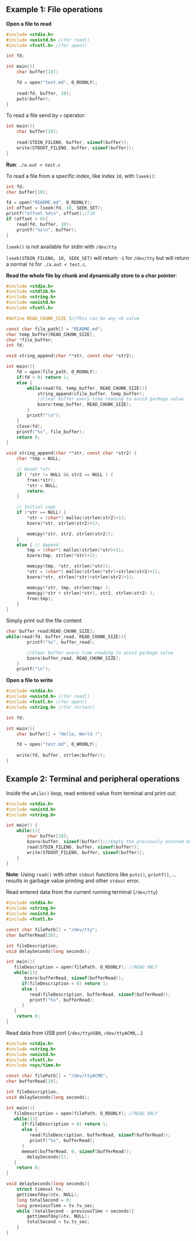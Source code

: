 ## Example 1: File operations

**Open a file to read**

```c
#include <stdio.h>
#include <unistd.h> //for read()
#include <fcntl.h> //for open()

int fd;

int main(){
    char buffer[10];

    fd = open("test.md", O_RDONLY);
    
    read(fd, buffer, 10);
    puts(buffer);
}
```

To read a file send by ``<`` operator:

```c
int main(){
    char buffer[10];
    
    read(STDIN_FILENO, buffer, sizeof(buffer));
	write(STDOUT_FILENO, buffer, sizeof(buffer));
}
```
**Run**: ``./a.out < test.c``

To read a file from a specific index, like index ``10``, with ``lseek()``:

```c
int fd;
char buffer[10];

fd = open("README.md", O_RDONLY);
int offset = lseek(fd, 10, SEEK_SET);
printf("offset %d\n", offset);//10
if (offset > 0){
	read(fd, buffer, 10);
	printf("%s\n", buffer);
}
```

``lseek()`` is not available for stdin with ``/dev/tty``

``lseek(STDIN_FILENO, 10, SEEK_SET)`` will return ``-1`` for ``/dev/tty`` but will return a normal ``fd`` for  ``./a.out < test.c``.

**Read the whole file by chunk and dynamically store to a char pointer**:

```c
#include <stdio.h>
#include <stdlib.h>
#include <string.h>
#include <unistd.h>
#include <fcntl.h>

#define READ_CHUNK_SIZE 3//This can be any >0 value

const char file_path[] = "README.md";
char temp_buffer[READ_CHUNK_SIZE];
char *file_buffer;
int fd;

void string_append(char **str, const char *str2);

int main(){
	fd = open(file_path, O_RDONLY);
	if(fd < 0) return 1;
	else {
		while(read(fd, temp_buffer, READ_CHUNK_SIZE)){
			string_append(&file_buffer, temp_buffer);
			//Clear buffer every time reading to avoid garbage value
			bzero(temp_buffer, READ_CHUNK_SIZE);
		}
		printf("\n");
	}
	close(fd);
	printf("%s", file_buffer);
    return 0;
}

void string_append(char **str, const char *str2) {
    char *tmp = NULL;

    // Reset *str
    if ( *str != NULL && str2 == NULL ) {
        free(*str);
        *str = NULL;
        return;
    }

    // Initial copy
    if (*str == NULL) {
        *str = (char*) malloc(strlen(str2)+1);
		bzero(*str, strlen(str2)+1);

        memcpy(*str, str2, strlen(str2));
    }
    else { // Append
        tmp = (char*) malloc(strlen(*str)+1);
		bzero(tmp, strlen(*str)+1);

        memcpy(tmp, *str, strlen(*str));
        *str = (char*) malloc(strlen(*str)+strlen(str2)+1);
		bzero(*str, strlen(*str)+strlen(str2)+1);

        memcpy(*str, tmp, strlen(tmp) );
        memcpy(*str + strlen(*str), str2, strlen(str2) );
        free(tmp);
    }
}
```

Simply print out the file content

```c
char buffer_read[READ_CHUNK_SIZE];
while(read(fd, buffer_read, READ_CHUNK_SIZE)){
        printf("%s", buffer_read);

        //Clear buffer every time reading to avoid garbage value
        bzero(buffer_read, READ_CHUNK_SIZE);
    }
    printf("\n");
```

**Open a file to write**

```c
#include <stdio.h>
#include <unistd.h> //for read()
#include <fcntl.h> //for open()
#include <string.h> //for strlen()

int fd;

int main(){
    char buffer[] = "Hello, World !";

    fd = open("test.md", O_WRONLY);
    
    write(fd, buffer, strlen(buffer));
}
```

## Example 2: Terminal and peripheral operations

Inside the ``while()`` loop, read entered value from terminal and print out:

```c
#include <stdio.h>
#include <unistd.h>
#include <string.h>

int main() {
	while(1){
		char buffer[10];
        bzero(buffer, sizeof(buffer));//Empty the previously entered buffer
		read(STDIN_FILENO, buffer, sizeof(buffer));
		write(STDOUT_FILENO, buffer, sizeof(buffer));
	}
}
```

**Note**: Using ``read()`` with other ``stdout`` functions like ``puts()``, ``printf()``, ... results in garbage value printing and other ``stdout`` error.

Read entered data from the current running terminal (``/dev/tty``)

```c
#include <stdio.h>
#include <string.h>
#include <unistd.h>
#include <fcntl.h>

const char filePath[] = "/dev/tty";
char bufferRead[20];

int fileDescription;
void delaySeconds(long seconds);

int main(){
   fileDescription = open(filePath, O_RDONLY); //READ ONLY
   while(1){
	   bzero(bufferRead, sizeof(bufferRead));
      if(fileDescription < 0) return 1;
      else {
         read(fileDescription, bufferRead, sizeof(bufferRead));
         printf("%s", bufferRead);
      }
   }
    return 0;
}
```
Read data from USB port (``/dev/ttyUSB0``, ``/dev/ttyACM0``,...)

```c
#include <stdio.h>
#include <string.h>
#include <unistd.h>
#include <fcntl.h>
#include <sys/time.h>

const char filePath[] = "/dev/ttyACM0";
char bufferRead[20];

int fileDescription;
void delaySeconds(long seconds);

int main(){
   fileDescription = open(filePath, O_RDONLY); //READ ONLY
   while(1){
      if(fileDescription < 0) return 1;
      else {
         read(fileDescription, bufferRead, sizeof(bufferRead));
         printf("%s", bufferRead);
      }
      memset(bufferRead, 0, sizeof(bufferRead));
		delaySeconds(1);
   }
    return 0;
}

void delaySeconds(long seconds){
	struct timeval tv;
	gettimeofday(&tv, NULL);
	long totalSecond = 0;
	long previousTime = tv.tv_sec;
	while (totalSecond - previousTime < seconds){
		gettimeofday(&tv, NULL);
		totalSecond = tv.tv_sec;
	}
}
```
